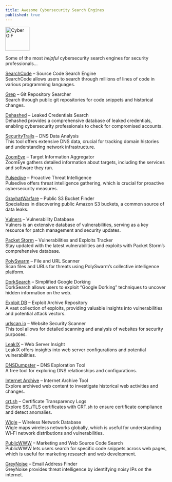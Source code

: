 ```yaml
---
title: Awesome Cybersecurity Search Engines
published: true
---
```




<!-- Include the font from Google Fonts -->
<!--<link href="https://fonts.googleapis.com/css2?family=VT323&display=swap" rel="stylesheet">
<div style="display: flex; align-items: center; justify-content: flex-start; gap: 10px;">
  <h1 style="margin: 0; font-family: 'VT323', monospace; font-size: 2em;">
    Awesome Cybersecurity Search Engines
  </h1> -->
  <img src="https://media0.giphy.com/media/v1.Y2lkPTc5MGI3NjExZnBxZmJqZWlud3RiMWNjMmg3aWs4OWFrOHR0MjJpbzQybDFzZjFodCZlcD12MV9pbnRlcm5hbF9naWZfYnlfaWQmY3Q9Zw/cWVlY0EeQZOrm/giphy.gif" alt="Cyber GIF" width="75" style="vertical-align: middle;">
<!-- </div> -->


Some of the most *helpful* cybersecurity search engines for security professionals...

<a href="https://searchcode.com" target="_blank">SearchCode</a> – Source Code Search Engine  
SearchCode allows users to search through millions of lines of code in various programming languages.

<a href="https://grep.app" target="_blank">Grep</a> – Git Repository Searcher  
Search through public git repositories for code snippets and historical changes.

<a href="https://dehashed.com" target="_blank">Dehashed</a> – Leaked Credentials Search  
Dehashed provides a comprehensive database of leaked credentials, enabling cybersecurity professionals to check for compromised accounts.

<a href="https://securitytrails.com" target="_blank">SecurityTrails</a> – DNS Data Analysis  
This tool offers extensive DNS data, crucial for tracking domain histories and understanding network infrastructure.

<a href="https://zoomeye.org" target="_blank">ZoomEye</a> – Target Information Aggregator  
ZoomEye gathers detailed information about targets, including the services and software they run.

<a href="https://pulsedive.com" target="_blank">Pulsedive</a> – Proactive Threat Intelligence  
Pulsedive offers threat intelligence gathering, which is crucial for proactive cybersecurity measures.

<a href="https://buckets.grayhatwarfare.com" target="_blank">GrayhatWarfare</a> – Public S3 Bucket Finder  
Specializes in discovering public Amazon S3 buckets, a common source of data leaks.

<a href="https://vulners.com" target="_blank">Vulners</a> – Vulnerability Database  
Vulners is an extensive database of vulnerabilities, serving as a key resource for patch management and security updates.

<a href="https://packetstormsecurity.com/news/" target="_blank">Packet Storm</a> – Vulnerabilities and Exploits Tracker  
Stay updated with the latest vulnerabilities and exploits with Packet Storm’s comprehensive database.

<a href="https://polyswarm.io" target="_blank">PolySwarm</a> – File and URL Scanner  
Scan files and URLs for threats using PolySwarm’s collective intelligence platform.

<a href="https://dorksearch.com" target="_blank">DorkSearch</a> – Simplified Google Dorking  
DorkSearch allows users to exploit “Google Dorking” techniques to uncover hidden information on the web.

<a href="https://www.exploit-db.com" target="_blank">Exploit DB</a> – Exploit Archive Repository  
A vast collection of exploits, providing valuable insights into vulnerabilities and potential attack vectors.

<a href="https://urlscan.io" target="_blank">urlscan.io</a> – Website Security Scanner  
This tool allows for detailed scanning and analysis of websites for security purposes.

<a href="https://leakix.net" target="_blank">LeakIX</a> – Web Server Insight  
LeakIX offers insights into web server configurations and potential vulnerabilities.

<a href="https://dnsdumpster.com" target="_blank">DNSDumpster</a> – DNS Exploration Tool  
A free tool for exploring DNS relationships and configurations.

<a href="https://web.archive.org" target="_blank">Internet Archive</a> – Internet Archive Tool  
Explore archived web content to investigate historical web activities and changes.

<a href="https://crt.sh" target="_blank">crt.sh</a> – Certificate Transparency Logs  
Explore SSL/TLS certificates with CRT.sh to ensure certificate compliance and detect anomalies.

<a href="https://wigle.net" target="_blank">Wigle</a> – Wireless Network Database  
Wigle maps wireless networks globally, which is useful for understanding Wi-Fi network distributions and vulnerabilities.

<a href="https://publicwww.com" target="_blank">PublicWWW</a> – Marketing and Web Source Code Search  
PublicWWW lets users search for specific code snippets across web pages, which is useful for marketing research and web development.

<a href="https://greynoise.io" target="_blank">GreyNoise</a> – Email Address Finder  
GreyNoise provides threat intelligence by identifying noisy IPs on the internet.

